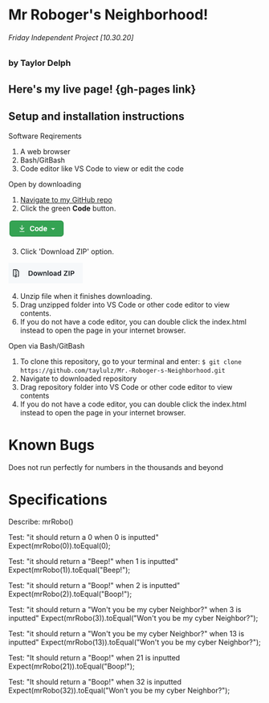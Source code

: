 # Mr Roboger's Neighborhood!
###### Friday Independent Project [10.30.20]
### by Taylor Delph

## Here's my live page! {gh-pages link}

## Setup and installation instructions

Software Reqirements
1. A web browser
2. Bash/GitBash
3. Code editor like VS Code to view or edit the code

Open by downloading

1. [Navigate to my GitHub repo](https://github.com/taylulz/Mr.-Roboger-s-Neighborhood.git)
2. Click the green **Code** button.  

![Image of Code button](/img/GHbutton.png)

3. Click 'Download ZIP' option. 

![Image of Download ZIP](/img/zip.png)

4. Unzip file when it finishes downloading.
5. Drag unzipped folder into VS Code or other code editor to view contents.
6. If you do not have a code editor, you can double click the index.html instead to open the page in your internet browser.

Open via Bash/GitBash

1. To clone this repository, go to your terminal and enter: `$ git clone https://github.com/taylulz/Mr.-Roboger-s-Neighborhood.git`
2. Navigate to downloaded repository
3. Drag repository folder into VS Code or other code editor to view contents
4. If you do not have a code editor, you can double click the index.html instead to open the page in your internet browser.

# Known Bugs

Does not run perfectly for numbers in the thousands and beyond

# Specifications
Describe: mrRobo()

Test: "it should return a 0 when 0 is inputted"
Expect(mrRobo(0)).toEqual(0);

Test: "it should return a "Beep!" when 1 is inputted"
Expect(mrRobo(1)).toEqual("Beep!");

Test: "it should return a "Boop!" when 2 is inputted"
Expect(mrRobo(2)).toEqual("Boop!");

Test: "it should return a "Won't you be my cyber Neighbor?" when 3 is inputted"
Expect(mrRobo(3)).toEqual("Won't you be my cyber Neighbor?");

Test: "it should return a "Won't you be my cyber Neighbor?" when 13 is inputted"
Expect(mrRobo(13)).toEqual("Won't you be my cyber Neighbor?");

Test: "It should return a "Boop!" when 21 is inputted
Expect(mrRobo(21)).toEqual("Boop!");

Test: "It should return a "Boop!" when 32 is inputted
Expect(mrRobo(32)).toEqual("Won't you be my cyber Neighbor?");

